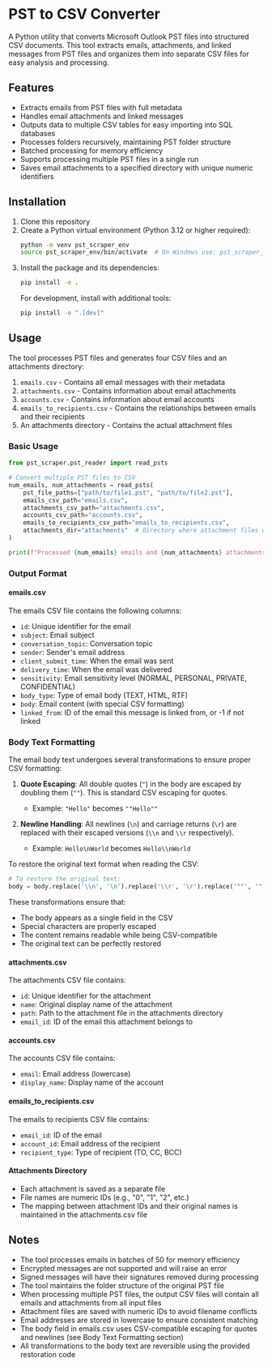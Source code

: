 # PST to CSV Converter

A Python utility that converts Microsoft Outlook PST files into structured CSV documents. This tool extracts emails, attachments, and linked messages from PST files and organizes them into separate CSV files for easy analysis and processing.

## Features

- Extracts emails from PST files with full metadata
- Handles email attachments and linked messages
- Outputs data to multiple CSV tables for easy importing into SQL databases
- Processes folders recursively, maintaining PST folder structure
- Batched processing for memory efficiency
- Supports processing multiple PST files in a single run
- Saves email attachments to a specified directory with unique numeric identifiers

## Installation

1. Clone this repository
2. Create a Python virtual environment (Python 3.12 or higher required):
   ```bash
   python -m venv pst_scraper_env
   source pst_scraper_env/bin/activate  # On Windows use: pst_scraper_env\Scripts\activate
   ```
3. Install the package and its dependencies:
   ```bash
   pip install -e .
   ```
   For development, install with additional tools:
   ```bash
   pip install -e ".[dev]"
   ```

## Usage

The tool processes PST files and generates four CSV files and an attachments directory:

1. `emails.csv` - Contains all email messages with their metadata
2. `attachments.csv` - Contains information about email attachments
3. `accounts.csv` - Contains information about email accounts
4. `emails_to_recipients.csv` - Contains the relationships between emails and their recipients
5. An attachments directory - Contains the actual attachment files

### Basic Usage

```python
from pst_scraper.pst_reader import read_psts

# Convert multiple PST files to CSV
num_emails, num_attachments = read_psts(
    pst_file_paths=["path/to/file1.pst", "path/to/file2.pst"],
    emails_csv_path="emails.csv",
    attachments_csv_path="attachments.csv",
    accounts_csv_path="accounts.csv",
    emails_to_recipients_csv_path="emails_to_recipients.csv",
    attachments_dir="attachments"  # Directory where attachment files will be saved
)

print(f"Processed {num_emails} emails and {num_attachments} attachments")
```

### Output Format

#### emails.csv
The emails CSV file contains the following columns:
- `id`: Unique identifier for the email
- `subject`: Email subject
- `conversation_topic`: Conversation topic
- `sender`: Sender's email address
- `client_submit_time`: When the email was sent
- `delivery_time`: When the email was delivered
- `sensitivity`: Email sensitivity level (NORMAL, PERSONAL, PRIVATE, CONFIDENTIAL)
- `body_type`: Type of email body (TEXT, HTML, RTF)
- `body`: Email content (with special CSV formatting)
- `linked_from`: ID of the email this message is linked from, or -1 if not linked

### Body Text Formatting

The email body text undergoes several transformations to ensure proper CSV formatting:

1. **Quote Escaping**: All double quotes (`"`) in the body are escaped by doubling them (`""`). This is standard CSV escaping for quotes.
   - Example: `"Hello"` becomes `""Hello""`

2. **Newline Handling**: All newlines (`\n`) and carriage returns (`\r`) are replaced with their escaped versions (`\\n` and `\\r` respectively).
   - Example: `Hello\nWorld` becomes `Hello\\nWorld`

To restore the original text format when reading the CSV:
```python
# To restore the original text:
body = body.replace('\\n', '\n').replace('\\r', '\r').replace('""', '"')
```

These transformations ensure that:
- The body appears as a single field in the CSV
- Special characters are properly escaped
- The content remains readable while being CSV-compatible
- The original text can be perfectly restored

#### attachments.csv
The attachments CSV file contains:
- `id`: Unique identifier for the attachment
- `name`: Original display name of the attachment
- `path`: Path to the attachment file in the attachments directory
- `email_id`: ID of the email this attachment belongs to

#### accounts.csv
The accounts CSV file contains:
- `email`: Email address (lowercase)
- `display_name`: Display name of the account

#### emails_to_recipients.csv
The emails to recipients CSV file contains:
- `email_id`: ID of the email
- `account_id`: Email address of the recipient
- `recipient_type`: Type of recipient (TO, CC, BCC)

#### Attachments Directory
- Each attachment is saved as a separate file
- File names are numeric IDs (e.g., "0", "1", "2", etc.)
- The mapping between attachment IDs and their original names is maintained in the attachments.csv file

## Notes

- The tool processes emails in batches of 50 for memory efficiency
- Encrypted messages are not supported and will raise an error
- Signed messages will have their signatures removed during processing
- The tool maintains the folder structure of the original PST file
- When processing multiple PST files, the output CSV files will contain all emails and attachments from all input files
- Attachment files are saved with numeric IDs to avoid filename conflicts
- Email addresses are stored in lowercase to ensure consistent matching
- The body field in emails.csv uses CSV-compatible escaping for quotes and newlines (see Body Text Formatting section)
- All transformations to the body text are reversible using the provided restoration code